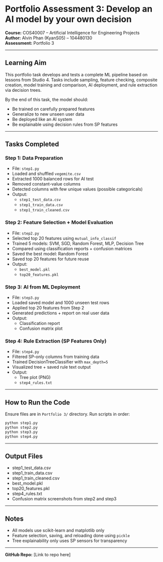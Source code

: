 # Portfolio Assessment 3: Develop an AI model by your own decision
**Course:** COS40007 – Artificial Intelligence for Engineering Projects  
**Author:** Alvin Phan (KyanS05) – 104480130  
**Assessment:** Portfolio 3  

---

## Learning Aim
This portfolio task develops and tests a complete ML pipeline based on lessons from Studio 4. Tasks include sampling, feature checking, composite creation, model training and comparison, AI deployment, and rule extraction via decision trees.

By the end of this task, the model should:
- Be trained on carefully prepared features
- Generalize to new unseen user data
- Be deployed like an AI system
- Be explainable using decision rules from SP features

---

## Tasks Completed

### Step 1: Data Preparation
- File: `step1.py`
- Loaded and shuffled `vegemite.csv`
- Extracted 1000 balanced rows for AI test
- Removed constant-value columns
- Detected columns with few unique values (possible categoricals)
- Output:
  - `step1_test_data.csv`
  - `step1_train_data.csv`
  - `step1_train_cleaned.csv`

### Step 2: Feature Selection + Model Evaluation
- File: `step2.py`
- Selected top 20 features using `mutual_info_classif`
- Trained 5 models: SVM, SGD, Random Forest, MLP, Decision Tree
- Compared using classification reports + confusion matrices
- Saved the best model: Random Forest
- Saved top 20 features for future reuse
- Output:
  - `best_model.pkl`
  - `top20_features.pkl`

### Step 3: AI from ML Deployment
- File: `step3.py`
- Loaded saved model and 1000 unseen test rows
- Applied top 20 features from Step 2
- Generated predictions + report on real user data
- Output:
  - Classification report
  - Confusion matrix plot

### Step 4: Rule Extraction (SP Features Only)
- File: `step4.py`
- Filtered SP-only columns from training data
- Trained DecisionTreeClassifier with `max_depth=5`
- Visualized tree + saved rule text output
- Output:
  - Tree plot (PNG)
  - `step4_rules.txt`

---

## How to Run the Code
Ensure files are in `Portfolio 3/` directory. Run scripts in order:
```bash
python step1.py
python step2.py
python step3.py
python step4.py
```

---

## Output Files
- step1_test_data.csv
- step1_train_data.csv
- step1_train_cleaned.csv
- best_model.pkl
- top20_features.pkl
- step4_rules.txt
- Confusion matrix screenshots from step2 and step3

---

## Notes
- All models use scikit-learn and matplotlib only
- Feature selection, saving, and reloading done using `pickle`
- Tree explainability only uses SP sensors for transparency

---

**GitHub Repo:** [Link to repo here]

